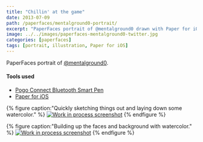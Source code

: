 ```yaml
---
title: "Chillin' at the game"
date: 2013-07-09
path: /paperfaces/mentalground0-portrait/
excerpt: "PaperFaces portrait of @mentalground0 drawn with Paper for iOS on an iPad."
image: ../../images/paperfaces-mentalground0-twitter.jpg
categories: [paperfaces]
tags: [portrait, illustration, Paper for iOS]
---
```


PaperFaces portrait of [@mentalground0](https://twitter.com/mentalground0).

#### Tools used

- [Pogo Connect Bluetooth Smart Pen](https://www.amazon.com/gp/product/B009K448L4/ref=as_li_ss_tl?ie=UTF8&camp=1789&creative=390957&creativeASIN=B009K448L4&linkCode=as2&tag=mademist-20)
- [Paper for iOS](https://paper.bywetransfer.com/)

{% figure caption:"Quickly sketching things out and laying down some watercolor." %}
[![Work in process screenshot](../../images/paperfaces-mentalground0-process-1-600.jpg)](../../images/paperfaces-mentalground0-process-1-lg.jpg)
{% endfigure %}

{% figure caption:"Building up the faces and background with watercolor." %}
[![Work in process screenshot](../../images/paperfaces-mentalground0-process-2-600.jpg)](../../images/paperfaces-mentalground0-process-2-lg.jpg)
{% endfigure %}
